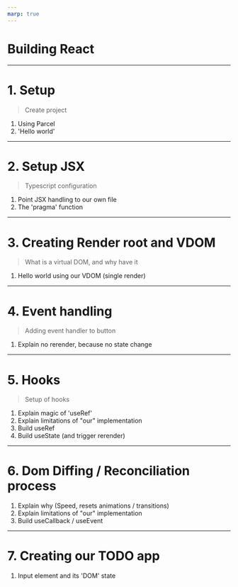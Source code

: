 ```yaml
---
marp: true
---
```


# Building React

---

# 1. Setup

> Create project

1. Using Parcel
2. 'Hello world'

---

# 2. Setup JSX

> Typescript configuration

1. Point JSX handling to our own file
2. The 'pragma' function

---

# 3. Creating Render root and VDOM

> What is a virtual DOM, and why have it

1. Hello world using our VDOM (single render)

---

# 4. Event handling

> Adding event handler to button

1. Explain no rerender, because no state change

---

# 5. Hooks

> Setup of hooks

1. Explain magic of 'useRef'
2. Explain limitations of "our" implementation
3. Build useRef
4. Build useState (and trigger rerender)

---

# 6. Dom Diffing / Reconciliation process

1. Explain why (Speed, resets animations / transitions)
2. Explain limitations of "our" implementation
3. Build useCallback / useEvent

---

# 7. Creating our TODO app

1. Input element and its 'DOM' state
